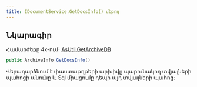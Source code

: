 ```yaml
---
title: IDocumentService.GetDocsInfo() մեթոդ
---
```


## Նկարագիր

Համարժեքը 4x-ում։ [AsUtil.GetArchiveDB](https://armsoft.github.io/as4x-docs/HTM/ProgrGuide/Functions/Functions/Archive/GetArchiveDb.html)

```c#
public ArchiveInfo GetDocsInfo()
```

Վերադարձնում է փաստաթղթերի արխիվը պարունակող տվյալների պահոցի անունը և Sql միացումը դեպի այդ տվյալների պահոց։

